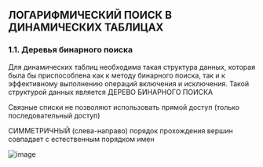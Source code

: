 ## ЛОГАРИФМИЧЕСКИЙ ПОИСК В ДИНАМИЧЕСКИХ ТАБЛИЦАХ
### 1.1. Деревья бинарного поиска
Для динамических таблиц необходима такая структура данных, которая была бы  приспособлена как к методу бинарного поиска, так и к эффективному выполнению  операций включения и исключения. Такой структурой данных является ДЕРЕВО  БИНАРНОГО ПОИСКА

Связные списки не позволяют использовать прямой доступ (только последовательный доступ)

СИММЕТРИЧНЫЙ (слева-направо) порядок прохождения вершин совпадает с естественным порядком имен

![image](https://github.com/mireashik/aood_3sem/assets/49165758/d0b6d8e1-b114-4fc3-ada3-9ad5121a4453)

